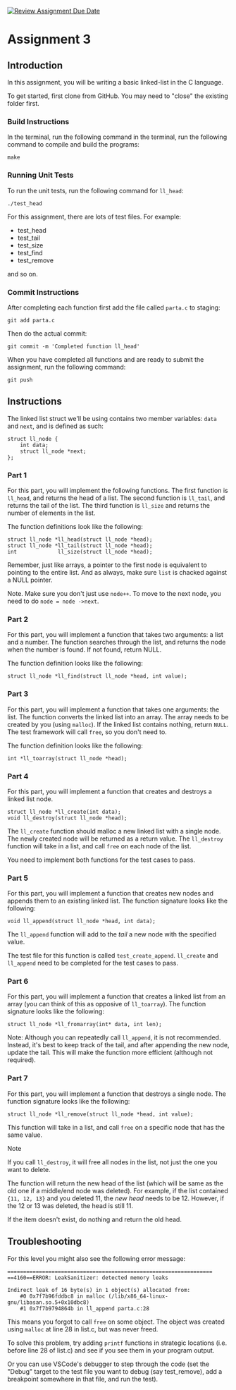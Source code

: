 [![Review Assignment Due Date](https://classroom.github.com/assets/deadline-readme-button-22041afd0340ce965d47ae6ef1cefeee28c7c493a6346c4f15d667ab976d596c.svg)](https://classroom.github.com/a/IqGEE-hh)
# Assignment 3

## Introduction

In this assignment, you will be writing a basic linked-list in the C language.

To get started, first clone from GitHub. You may need to "close" the existing folder first.

### Build Instructions

In the terminal, run the following command in the terminal, run the following command to compile and
build the programs:

    make

### Running Unit Tests

To run the unit tests, run the following command for `ll_head`:

    ./test_head

For this assignment, there are lots of test files. For example:

- test_head
- test_tail
- test_size
- test_find
- test_remove

and so on.

### Commit Instructions

After completing each function first add the file called `parta.c` to staging:

    git add parta.c

Then do the actual commit:

    git commit -m 'Completed function ll_head'

When you have completed all functions and are ready to submit the assignment, run the following command:

    git push

## Instructions

The linked list struct we'll be using contains two member variables: `data` and `next`, and is defined as such:

    struct ll_node {
        int data;
        struct ll_node *next;
    };

### Part 1

For this part, you will implement the following functions. The first function is `ll_head`, and returns the head of a
list. The second function is `ll_tail`, and returns the tail of the list. The third function is `ll_size` and returns
the number of elements in the list.

The function definitions look like the following:

    struct ll_node *ll_head(struct ll_node *head);
    struct ll_node *ll_tail(struct ll_node *head);
    int             ll_size(struct ll_node *head);

Remember, just like arrays, a pointer to the first node is equivalent to pointing to the entire list. And as always,
make sure `list` is chacked against a NULL pointer.

Note. Make sure you don't just use `node++`. To move to the next node, you need
to do `node = node ->next`.

### Part 2

For this part, you will implement a function that takes two arguments: a list and a number. The function searches
through the list, and returns the node when the number is found. If not found, return NULL.

The function definition looks like the following:

    struct ll_node *ll_find(struct ll_node *head, int value);

### Part 3

For this part, you will implement a function that takes one arguments: the list.
The function converts the linked list into an array. The array needs to be
created by you (using `malloc`). If the linked list contains nothing, return
`NULL`. The test framework will call `free`, so you don't need to.

The function definition looks like the following:

    int *ll_toarray(struct ll_node *head);

### Part 4

For this part, you will implement a function that creates and destroys a linked list node. 

    struct ll_node *ll_create(int data);
    void ll_destroy(struct ll_node *head);

The `ll_create` function should malloc a new linked list with a single node. The newly created node will be returned as
a return value. The `ll_destroy` function will take in a list, and call `free` on each node of the list.

You need to implement both functions for the test cases to pass.

### Part 5

For this part, you will implement a function that creates new nodes and appends them to an existing linked list. 
The function signature looks like the following:

    void ll_append(struct ll_node *head, int data);

The `ll_append` function will add to the *tail* a new node with the specified value.

The test file for this function is called `test_create_append`. `ll_create` and `ll_append` need to be completed for the test cases to pass.

### Part 6

For this part, you will implement a function that creates a linked list from an array (you can think of
this as opposive of `ll_toarray`). The function signature looks like the following:

    struct ll_node *ll_fromarray(int* data, int len);

Note: Although you can repeatedly call `ll_append`, it is not recommended. Instead, it's best to keep track of the tail, and 
after appending the new node, update the tail. This will make the function more efficient (although not required).

### Part 7

For this part, you will implement a function that destroys a single node. The function signature looks like
the following:

    struct ll_node *ll_remove(struct ll_node *head, int value);

This function will take in a list, and call `free` on a specific node that has the same value.

> [!NOTE]
> If you call `ll_destroy`, it will free all nodes in the list, not just the one you want to delete.

The function will return the new head of the list (which will be same as the old one if a middle/end node was deleted). For example,
if the list contained `{11, 12, 13}` and you deleted 11, the *new head* needs to be 12. However, if the 12 or
13 was deleted, the head is still 11.

If the item doesn't exist, do nothing and return the old head.

## Troubleshooting

For this level you might also see the following error message:

    =================================================================
    ==4160==ERROR: LeakSanitizer: detected memory leaks

    Indirect leak of 16 byte(s) in 1 object(s) allocated from:
        #0 0x7f7b96fddbc8 in malloc (/lib/x86_64-linux-gnu/libasan.so.5+0x10dbc8)
        #1 0x7f7b9794864b in ll_append parta.c:28

This means you forgot to call `free` on some object. The object was created using `malloc` at line 28 in
list.c, but was never freed.

To solve this problem, try adding `printf` functions in strategic locations (i.e. before line 28 of list.c) and see if
you see them in your program output.

Or you can use VSCode's debugger to step through the code (set the "Debug" target to the
test file you want to debug (say test_remove), add a breakpoint somewhere in that file, and run the test).

